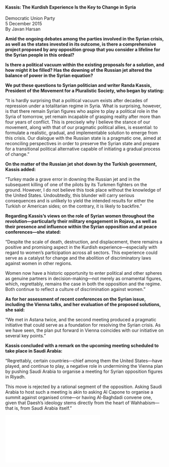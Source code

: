 <h4>Kassis: The Kurdish Experience Is the Key to Change in Syria</h4>

Democratic Union Party  
5 December 2015  
By Javan Harsan

<b>Amid the ongoing debates among the parties involved in the Syrian crisis, as well as the states invested in its outcome, is there a comprehensive project proposed by any opposition group that you consider a lifeline for the Syrian people in this ordeal?</b>

<b>Is there a political vacuum within the existing proposals for a solution, and how might it be filled? Has the downing of the Russian jet altered the balance of power in the Syrian equation?</b>

<b>We put these questions to Syrian politician and writer Randa Kassis, President of the Movement for a Pluralistic Society, who began by stating:</b>

“It is hardly surprising that a political vacuum exists after decades of repression under a totalitarian regime in Syria. What is surprising, however, is that there remain Syrian figures who aspire to play a political role in the Syria of tomorrow, yet remain incapable of grasping reality after more than four years of conflict. This is precisely why I believe the stance of our movement, along with that of our pragmatic political allies, is essential: to formulate a realistic, gradual, and implementable solution to emerge from this crisis. Our dialogue with the Russian state is a pragmatic one, aimed at reconciling perspectives in order to preserve the Syrian state and prepare for a transitional political alternative capable of initiating a gradual process of change.”

<b>On the matter of the Russian jet shot down by the Turkish government, Kassis added:</b>

“Turkey made a grave error in downing the Russian jet and in the subsequent killing of one of the pilots by its Turkmen fighters on the ground. However, I do not believe this took place without the knowledge of the United States. Undoubtedly, this blunder will carry serious consequences and is unlikely to yield the intended results for either the Turkish or American sides; on the contrary, it is likely to backfire.”

<b>Regarding Kassis’s views on the role of Syrian women throughout the revolution—particularly their military engagement in Rojava, as well as their presence and influence within the Syrian opposition and at peace conferences—she stated:</b>

“Despite the scale of death, destruction, and displacement, there remains a positive and promising aspect in the Kurdish experience—especially with regard to women’s participation across all sectors. This experience could serve as a catalyst for change and the abolition of discriminatory laws against women in other regions.

Women now have a historic opportunity to enter political and other spheres as genuine partners in decision-making—not merely as ornamental figures, which, regrettably, remains the case in both the opposition and the regime. Both continue to reflect a culture of discrimination against women.”

<b>As for her assessment of recent conferences on the Syrian issue, including the Vienna talks, and her evaluation of the proposed solutions, she said:</b>

“We met in Astana twice, and the second meeting produced a pragmatic initiative that could serve as a foundation for resolving the Syrian crisis. As we have seen, the plan put forward in Vienna coincides with our initiative on several key points.”

<b>Kassis concluded with a remark on the upcoming meeting scheduled to take place in Saudi Arabia:</b>

“Regrettably, certain countries—chief among them the United States—have played, and continue to play, a negative role in undermining the Vienna plan by pushing Saudi Arabia to organise a meeting for Syrian opposition figures in Riyadh.

This move is rejected by a rational segment of the opposition. Asking Saudi Arabia to host such a meeting is akin to asking Al Capone to organise a summit against organised crime—or having Al-Baghdadi convene one, given that Daesh’s ideology stems directly from the heart of Wahhabism—that is, from Saudi Arabia itself.”

![](60-PYD.pdf)
<p></p>
